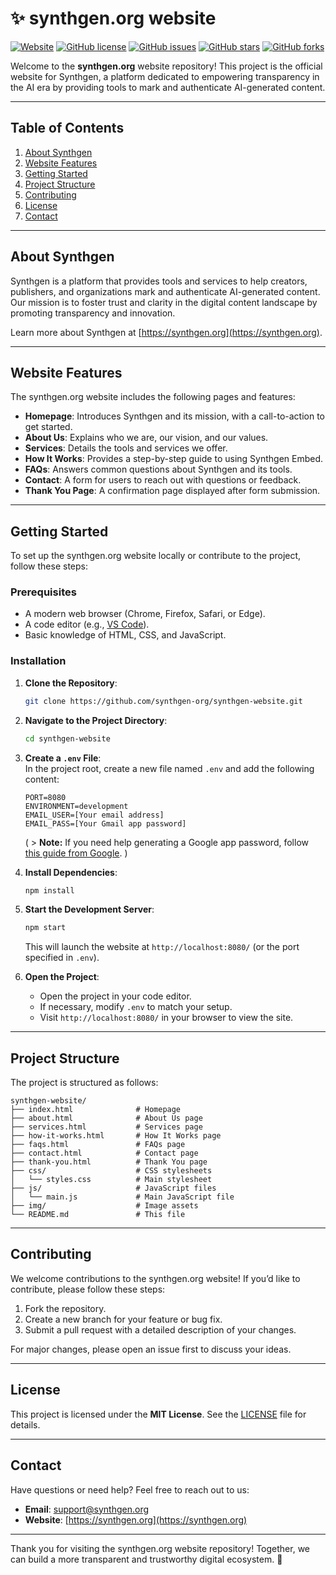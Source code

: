 # ✨ synthgen.org website

[![Website](https://img.shields.io/website?down_message=offline&label=synthgen.org&up_message=online&url=https%3A%2F%2Fsynthgen.org)](https://synthgen.org)
[![GitHub license](https://img.shields.io/github/license/synthgen-org/synthgen-website)](LICENSE)
[![GitHub issues](https://img.shields.io/github/issues/synthgen-org/synthgen-website)](https://github.com/synthgen-org/synthgen-website/issues)
[![GitHub stars](https://img.shields.io/github/stars/synthgen-org/synthgen-website?style=social)](https://github.com/synthgen-org/synthgen-website/stargazers)
[![GitHub forks](https://img.shields.io/github/forks/synthgen-org/synthgen-website?style=social)](https://github.com/synthgen-org/synthgen-website/network/members)

Welcome to the **synthgen.org** website repository! This project is the official website for Synthgen, a platform dedicated to empowering transparency in the AI era by providing tools to mark and authenticate AI-generated content.

---

## Table of Contents
1. [About Synthgen](#about-synthgen)
2. [Website Features](#website-features)
3. [Getting Started](#getting-started)
4. [Project Structure](#project-structure)
5. [Contributing](#contributing)
6. [License](#license)
7. [Contact](#contact)

---

## About Synthgen

Synthgen is a platform that provides tools and services to help creators, publishers, and organizations mark and authenticate AI-generated content. Our mission is to foster trust and clarity in the digital content landscape by promoting transparency and innovation.

Learn more about Synthgen at [https://synthgen.org](https://synthgen.org).

---

## Website Features

The synthgen.org website includes the following pages and features:
- **Homepage**: Introduces Synthgen and its mission, with a call-to-action to get started.
- **About Us**: Explains who we are, our vision, and our values.
- **Services**: Details the tools and services we offer.
- **How It Works**: Provides a step-by-step guide to using Synthgen Embed.
- **FAQs**: Answers common questions about Synthgen and its tools.
- **Contact**: A form for users to reach out with questions or feedback.
- **Thank You Page**: A confirmation page displayed after form submission.

---

## Getting Started

To set up the synthgen.org website locally or contribute to the project, follow these steps:

### Prerequisites
- A modern web browser (Chrome, Firefox, Safari, or Edge).
- A code editor (e.g., [VS Code](https://code.visualstudio.com/)).
- Basic knowledge of HTML, CSS, and JavaScript.

### Installation
1. **Clone the Repository**:
   ```bash
   git clone https://github.com/synthgen-org/synthgen-website.git
   ```
2. **Navigate to the Project Directory**:
   ```bash
   cd synthgen-website
   ```
3. **Create a `.env` File**:  
   In the project root, create a new file named `.env` and add the following content:  
   ```plaintext
   PORT=8080
   ENVIRONMENT=development
   EMAIL_USER=[Your email address]
   EMAIL_PASS=[Your Gmail app password]
   ```  
   ( > **Note:** If you need help generating a Google app password, follow [this guide from Google](https://support.google.com/accounts/answer/185833?hl=en). )

4. **Install Dependencies**:  
   ```bash
   npm install
   ```  

5. **Start the Development Server**:  
   ```bash
   npm start
   ```  
   This will launch the website at `http://localhost:8080/` (or the port specified in `.env`).  

6. **Open the Project**:  
   - Open the project in your code editor.  
   - If necessary, modify `.env` to match your setup.  
   - Visit `http://localhost:8080/` in your browser to view the site.  

---

## Project Structure

The project is structured as follows:
```
synthgen-website/
├── index.html              # Homepage
├── about.html              # About Us page
├── services.html           # Services page
├── how-it-works.html       # How It Works page
├── faqs.html               # FAQs page
├── contact.html            # Contact page
├── thank-you.html          # Thank You page
├── css/                    # CSS stylesheets
│   └── styles.css          # Main stylesheet
├── js/                     # JavaScript files
│   └── main.js             # Main JavaScript file
├── img/                    # Image assets
└── README.md               # This file
```

---

## Contributing

We welcome contributions to the synthgen.org website! If you’d like to contribute, please follow these steps:

1. Fork the repository.
2. Create a new branch for your feature or bug fix.
3. Submit a pull request with a detailed description of your changes.

For major changes, please open an issue first to discuss your ideas.

---

## License

This project is licensed under the **MIT License**. See the [LICENSE](LICENSE) file for details.

---

## Contact

Have questions or need help? Feel free to reach out to us:
- **Email**: [support@synthgen.org](mailto:support@synthgen.org)
- **Website**: [https://synthgen.org](https://synthgen.org)

---

Thank you for visiting the synthgen.org website repository! Together, we can build a more transparent and trustworthy digital ecosystem. 🌟
